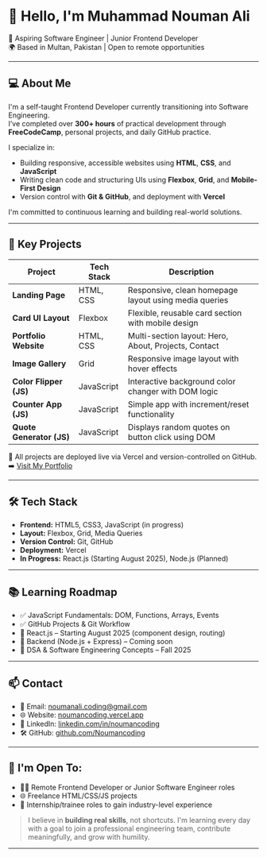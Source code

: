 # 👋 Hello, I'm Muhammad Nouman Ali

🎯 Aspiring Software Engineer | Junior Frontend Developer  
🌍 Based in Multan, Pakistan | Open to remote opportunities  

---

## 💻 About Me

I'm a self-taught Frontend Developer currently transitioning into Software Engineering.  
I’ve completed over **300+ hours** of practical development through **FreeCodeCamp**, personal projects, and daily GitHub practice.

I specialize in:
- Building responsive, accessible websites using **HTML**, **CSS**, and **JavaScript**
- Writing clean code and structuring UIs using **Flexbox**, **Grid**, and **Mobile-First Design**
- Version control with **Git & GitHub**, and deployment with **Vercel**

I'm committed to continuous learning and building real-world solutions.

---

## 🚀 Key Projects

| Project | Tech Stack | Description |
|--------|------------|-------------|
| **Landing Page** | HTML, CSS | Responsive, clean homepage layout using media queries |
| **Card UI Layout** | Flexbox | Flexible, reusable card section with mobile design |
| **Portfolio Website** | HTML, CSS | Multi-section layout: Hero, About, Projects, Contact |
| **Image Gallery** | Grid | Responsive image layout with hover effects |
| **Color Flipper (JS)** | JavaScript | Interactive background color changer with DOM logic |
| **Counter App (JS)** | JavaScript | Simple app with increment/reset functionality |
| **Quote Generator (JS)** | JavaScript | Displays random quotes on button click using DOM |

🔗 All projects are deployed live via Vercel and version-controlled on GitHub.  
➡️ [Visit My Portfolio](https://noumancoding.vercel.app)

---

## 🛠️ Tech Stack

- **Frontend:** HTML5, CSS3, JavaScript (in progress)
- **Layout:** Flexbox, Grid, Media Queries
- **Version Control:** Git, GitHub
- **Deployment:** Vercel
- **In Progress:** React.js (Starting August 2025), Node.js (Planned)

---

## 📚 Learning Roadmap

- ✅ JavaScript Fundamentals: DOM, Functions, Arrays, Events
- ✅ GitHub Projects & Git Workflow
- 🔄 React.js – Starting August 2025 (component design, routing)
- 🔄 Backend (Node.js + Express) – Coming soon
- 🔄 DSA & Software Engineering Concepts – Fall 2025

---

## 📫 Contact

- 📧 Email: [noumanali.coding@gmail.com](mailto:noumanali.coding@gmail.com)  
- 🌐 Website: [noumancoding.vercel.app](https://noumancoding.vercel.app)  
- 💼 LinkedIn: [linkedin.com/in/noumancoding](https://linkedin.com/in/noumancoding)  
- 🛠 GitHub: [github.com/Noumancoding](https://github.com/Noumancoding)

---

## 🤝 I'm Open To:
- 🧑‍💻 Remote Frontend Developer or Junior Software Engineer roles
- 🌐 Freelance HTML/CSS/JS projects
- 🎯 Internship/trainee roles to gain industry-level experience

> I believe in **building real skills**, not shortcuts. I'm learning every day with a goal to join a professional engineering team, contribute meaningfully, and grow with humility.

---
